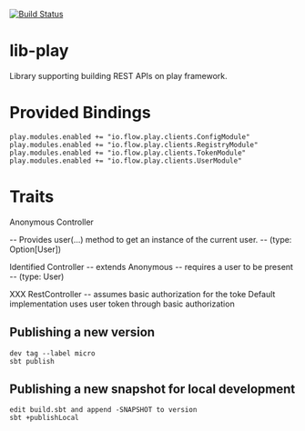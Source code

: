 [![Build Status](https://travis-ci.com/flowcommerce/lib-play.svg?token=oxymhTPxsor6sZ7iMzoi&branch=master)](https://travis-ci.com/flowcommerce/lib-play)

# lib-play
Library supporting building REST APIs on play framework.

# Provided Bindings

    play.modules.enabled += "io.flow.play.clients.ConfigModule"
    play.modules.enabled += "io.flow.play.clients.RegistryModule"
    play.modules.enabled += "io.flow.play.clients.TokenModule"
    play.modules.enabled += "io.flow.play.clients.UserModule"

# Traits

  Anonymous Controller

   -- Provides user(...) method to get an instance of the current
      user.
    -- (type: Option[User])
    
  Identified Controller
    -- extends Anonymous
    -- requires a user to be present
    -- (type: User)

  XXX RestController
    -- assumes basic authorization for the toke
       Default implementation uses user token through basic
       authorization

## Publishing a new version

    dev tag --label micro
    sbt publish

## Publishing a new snapshot for local development

    edit build.sbt and append -SNAPSHOT to version
    sbt +publishLocal


